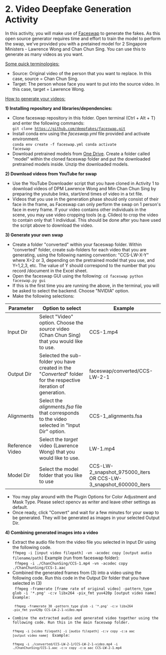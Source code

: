 # 2. Video Deepfake Generation Activity

In this activity, you will make use of [Faceswap](https://github.com/deepfakes/faceswap) to generate the fakes. As this open source generator requires time and effort to train the model to perform the swap, we've provided you with a pretained model for 2 Singapore Ministers - Lawrence Wong and Chan Chun Sing. You can use this to generate as many videos as you want.

<ins>Some quick terminologies:</ins>
- Source: Original video of the person that you want to replace. In this case, source = Chan Chun Sing.
- Target: The person whose face you want to put into the source video. In this case, target = Lawrence Wong.

<ins>How to generate your videos:</ins>

**1) Installing repository and libraries/dependencies:**
- Clone faceswap repository in this folder. Open terminal (Ctrl + Alt + T) and enter the following commands:\
<code>git clone https://github.com/deepfakes/faceswap.git</code>
- Install conda env using the _faceswap.yml_ file provided and activate environment.\
<code>conda env create -f faceswap.yml
  conda activate faceswap</code>
- Download pretrained models from [One Drive](https://hometeamsnt-my.sharepoint.com/:f:/g/personal/ong_si_ci_hometeamsnt_onmicrosoft_com/EsvdDbQwdCREoL-Bx2YCFSEBrDZ5b_FK4-ayU6wwE9tNbw?e=hT18dO). Create a folder called "model" within the cloned faceswap folder and put the downloaded pretrained models inside. Unzip the downloaded models.

**2) Download videos from YouTube for swap**
- Use the YouTube Downloader script that you have cloned in Activity 1 to download videos of DPM Lawrence Wong and Min Chan Chun Sing by preparing the youtube links, start/end times of video in a txt file.
- Videos that you use in the generation phase should only consist of their face in the frame, as Faceswap can only perform the swap on 1 person's face in every frame. If your video contains other individuals in the scene, you may use video cropping tools (e.g. Clideo) to crop the video to contain only that 1 individual. This should be done after you have used the script above to download the video.

**3) Generate your own swap**
- Create a folder "converted" within your faceswap folder. Within "converted" folder, create sub-folders for each video that you are generating, using the following naming convention: "CCS-LW-X-Y" where X=2 or 3, depending on the pretrained model that you use, and Y=1,2,3, etc. The value of Y should correspond to the number that you record /document in the Excel sheet. 
- Open the faceswap GUI using the following:
<code>cd faceswap
  python faceswap.py gui</code>
- If this is the first time you are running the above, in the terminal, you will be asked to select the backend. Choose "NVIDIA" option. 
- Make the following selections: 

| Parameter  | Option to select | Example |
| ------------- | ------------- | ------------- |
| Input Dir  | Select "Video" option. Choose the _source_ video (Chan Chun Sing) that you would like to use.  | CCS-1.mp4 |
| Output Dir | Selected the sub-folder you have created in the "_Converted_" folder for the respective iteration of generation.  | faceswap/converted/CCS-LW-2-1 |
| Alignments | Select the _alignments.fsa_ file that corresponds to the video selected in "Input Dir" option. | CCS-1_alignments.fsa |
| Reference Video | Select the _target_ video (Lawrence Wong) that you would like to use. | LW-1.mp4 |
| Model Dir | Select the model folder that you like to use | CCS-LW-2_snapshot_975000_iters OR CCS-LW-3_snapshot_600000_iters |
 - You may play around with the Plugin Options for Color Adjustment and Mask Type. Please select opencv as writer and leave other settings as default. 
 - Once ready, click "Convert" and wait for a few minutes for your swap to be generated. They will be generated as images in your selected Output Dir.

**4) Combining generated images into a video**
- Extract the audio file from the video file you selected in Input Dir using the following code.\
<code>ffmpeg -i [input video filepath] -vn -acodec copy [output audio filename/path]</code>
  Example (run from faceswap folder):\
  <code> ffmpeg -i ./ChanChunSing/CCS-1.mp4 -vn -acodec copy ./ChanChunSing/CCS-1.aac</code>
- Combined the generated frames from (3) into a video using the following code. Run this code in the Output Dir folder that you have selected in (3) \
  <code> ffmpeg -framerate [frame rate of original video] -pattern_type glob -i '\*.png' -c:v libx264 -pix_fmt yuv420p [output video name]
    Example: \
  <code> ffmpeg -framerate 30 -pattern_type glob -i '\*.png' -c:v libx264 -pix_fmt yuv420p CCS-LW-2-1-video.mp4 </code>
- Combine the extracted audio and generated video together using the following code. Run this in the main faceswap folder. \
    <code>ffmpeg -i [video filepath] -i [audio filepath] -c:v copy -c:a aac [output video name] </code>
    Example: \
    <code>ffmpeg -i ./converted/CCS-LW-2-1/CCS-LW-2-1-video.mp4 -i ./ChanChunSing/CCS-1.aac -c:v copy -c:a aac CCS-LW-2-1.mp4 </code>
